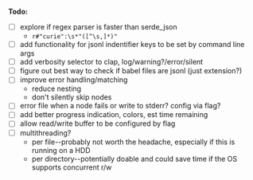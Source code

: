 **Todo:**

- [ ] explore if regex parser is faster than serde_json
  - `r#"curie":\s*"([^\s,]*)"`
- [ ] add functionality for jsonl indentifier keys to be set by command line args
- [ ] add verbosity selector to clap, log/warning?/error/silent
- [ ] figure out best way to check if babel files are jsonl (just extension?)
- [ ] improve error handling/matching
  - reduce nesting
  - don't silently skip nodes
- [ ] error file when a node fails or write to stderr? config via flag?
- [ ] add better progress indication, colors, est time remaining
- [ ] allow read/write buffer to be configured by flag
- [ ] multithreading?
  - per file--probably not worth the headache, especially if this is running on a HDD
  - per directory--potentially doable and could save time if the OS supports concurrent r/w